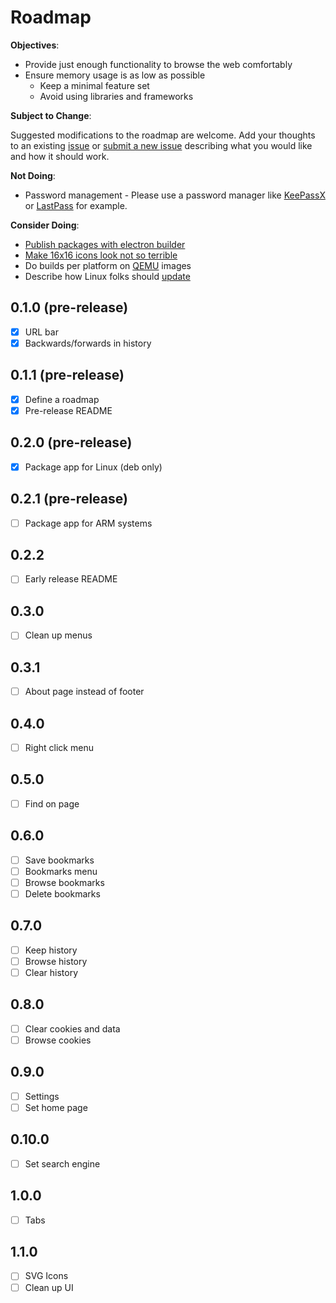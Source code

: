 # Roadmap

__Objectives__:

- Provide just enough functionality to browse the web comfortably
- Ensure memory usage is as low as possible
  - Keep a minimal feature set
  - Avoid using libraries and frameworks

__Subject to Change__:

Suggested modifications to the roadmap are welcome. Add your thoughts to an existing [issue](https://github.com/samiconductor/chromiarm/issues) or [submit a new issue](https://github.com/samiconductor/chromiarm/issues/new) describing what you would like and how it should work.

__Not Doing__:

- Password management - Please use a password manager like [KeePassX](https://www.keepassx.org/) or [LastPass](https://lastpass.com/) for example.

__Consider Doing__:

- [Publish packages with electron builder](https://github.com/electron-userland/electron-builder/blob/master/docs/Publishing%20Artifacts.md)
- [Make 16x16 icons look not so terrible](http://www.inkscapeforum.com/viewtopic.php?f=6&t=33)
- Do builds per platform on [QEMU](http://wiki.qemu.org/) images
- Describe how Linux folks should [update](https://github.com/electron-userland/electron-builder#auto-update)

## 0.1.0 (pre-release)

- [x] URL bar
- [x] Backwards/forwards in history

## 0.1.1 (pre-release)

- [x] Define a roadmap
- [x] Pre-release README

## 0.2.0 (pre-release)

- [x] Package app for Linux (deb only)

## 0.2.1 (pre-release)

- [ ] Package app for ARM systems

## 0.2.2

- [ ] Early release README

## 0.3.0

- [ ] Clean up menus

## 0.3.1

- [ ] About page instead of footer

## 0.4.0

- [ ] Right click menu

## 0.5.0

- [ ] Find on page

## 0.6.0

- [ ] Save bookmarks
- [ ] Bookmarks menu
- [ ] Browse bookmarks
- [ ] Delete bookmarks

## 0.7.0

- [ ] Keep history
- [ ] Browse history
- [ ] Clear history

## 0.8.0

- [ ] Clear cookies and data
- [ ] Browse cookies

## 0.9.0

- [ ] Settings
- [ ] Set home page

## 0.10.0

- [ ] Set search engine

## 1.0.0

- [ ] Tabs

## 1.1.0

- [ ] SVG Icons
- [ ] Clean up UI
